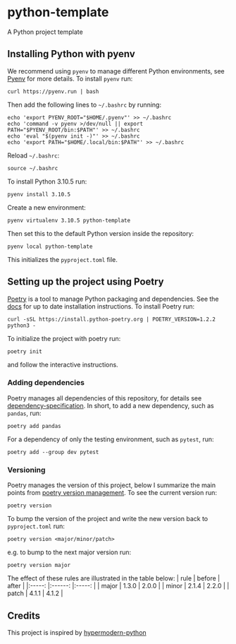 # python-template
A Python project template

## Installing Python with pyenv
We recommend using `pyenv` to manage different Python environments, see [Pyenv](https://github.com/pyenv/pyenv#getting-pyenv) for more details.
To install `pyenv` run:
```
curl https://pyenv.run | bash
```

Then add the following lines to `~/.bashrc` by running:
```
echo 'export PYENV_ROOT="$HOME/.pyenv"' >> ~/.bashrc
echo 'command -v pyenv >/dev/null || export PATH="$PYENV_ROOT/bin:$PATH"' >> ~/.bashrc
echo 'eval "$(pyenv init -)"' >> ~/.bashrc
echo 'export PATH="$HOME/.local/bin:$PATH"' >> ~/.bashrc
```

Reload `~/.bashrc`:
```
source ~/.bashrc
```

To install Python 3.10.5 run:
```
pyenv install 3.10.5
```

Create a new environment:
```
pyenv virtualenv 3.10.5 python-template
```

Then set this to the default Python version inside the repository:
```
pyenv local python-template
```
This initializes the `pyproject.toml` file.

## Setting up the project using Poetry
[Poetry](https://python-poetry.org/) is a tool to manage Python packaging and dependencies. See the [docs](https://python-poetry.org/docs/) for up to date installation instructions. To install Poetry run:
```
curl -sSL https://install.python-poetry.org | POETRY_VERSION=1.2.2 python3 -
```

To initialize the project with poetry run:
```
poetry init
```
and follow the interactive instructions.

### Adding dependencies
Poetry manages all dependencies of this repository, for details see [dependency-specification](https://python-poetry.org/docs/dependency-specification/). In short, to add a new dependency, such as `pandas`, run:
```
poetry add pandas
```

For a dependency of only the testing environment, such as `pytest`, run:
```
poetry add --group dev pytest
```

### Versioning
Poetry manages the version of this project, below I summarize the main points from [poetry version management](https://python-poetry.org/docs/cli/#version). To see the current version run:
```
poetry version
```
To bump the version of the project and write the new version back to `pyproject.toml` run:
```
poetry version <major/minor/patch>
```
e.g. to bump to the next major version run:
```
poetry version major
```
The effect of these rules are illustrated in the table below:
|  rule 	| before 	| after 	|
|:-----:	|:------:	|:-----:	|
| major 	| 1.3.0  	| 2.0.0 	|
| minor 	| 2.1.4  	| 2.2.0 	|
| patch 	| 4.1.1  	| 4.1.2 	|

## Credits
This project is inspired by [hypermodern-python](https://cjolowicz.github.io/posts/hypermodern-python-01-setup/)
